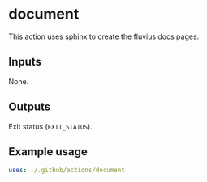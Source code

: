 # document

This action uses sphinx to create the fluvius docs pages.

## Inputs

None.

## Outputs

Exit status (`EXIT_STATUS`).

## Example usage

```yml
uses: ./.github/actions/document
```
